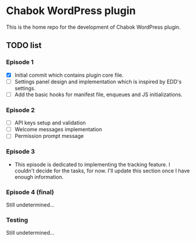 # Chabok WordPress plugin

This is the home repo for the development of Chabok WordPress plugin.

## TODO list

### Episode 1
* [x] Initial commit which contains plugin core file.
* [ ] Settings panel design and implementation which is inspired by EDD's settings.
* [ ] Add the basic hooks for manifest file, enqueues and JS initializations.

### Episode 2
* [ ] API keys setup and validation
* [ ] Welcome messages implementation
* [ ] Permission prompt message

### Episode 3
* This episode is dedicated to implementing the tracking feature. I couldn't decide for the tasks, for now. I'll update this section once I have enough information.

### Episode 4 (final)
Still undetermined...

### Testing
Still undetermined...

